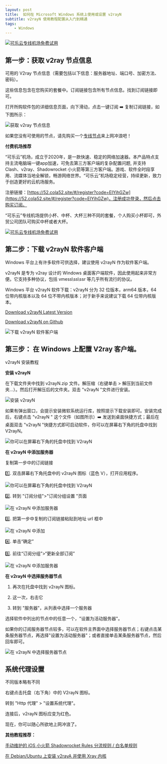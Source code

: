 ```yaml
---
layout: post
title:  如何在 Microsoft Windows 系统上使用或设置 v2rayN
subtitle: v2rayN 使用教程配置从入门到精通
tags:
    - Windows
---
```

[![可乐云专线机场免费试用](https://raw.githubusercontent.com/huijingfei/huijingfei.github.io/master/images/shadowrocket/free%20shadowrocket.webp)](https://52.cola52.site/#/register?code=EIYihGZw)

## 第一步：获取 v2ray 节点信息

可用的 V2ray 节点信息（需要包括以下信息：服务器地址、端口号、加密方法、密码）。

这些信息包含在您购买的套餐中。订阅链接包含所有节点信息。找到订阅链接即可。

打开所购软件包的详细信息页面，向下滑动，点击一键订阅 ➡️ 复制订阅链接，如下图所示：

![获取 v2ray 节点信息](https://raw.githubusercontent.com/huijingfei/huijingfei.github.io/master/images/v2rayn/v2rayn%20subscriptions.webp)

如果您没有可使用的节点，请先购买一个[专线节点](https://52.cola52.site/#/register?code=EIYihGZw)来上网冲浪吧！

**付费机场推荐**

“可乐云”机场，成立于2020年，是一款快速、稳定的网络加速器。本产品特点支持主流电脑端一键app加速，可免去第三方客户端的复杂配置问题, 并支持 Clash、v2ray、Shadowrocket 小火箭等第三方客户端。游戏、软件全时段享用、流媒体当地全解锁，畅游网络世界。“可乐云”机场稳定经营，持续更新，致力于创造更好的云机场服务。
 
注册链接：[https://52.cola52.site/#/register?code=EIYihGZw](https://52.cola52.site/#/register?code=EIYihGZw)，注册成功登录，然后点击购买订阅。

“可乐云”专线机场提供小杯、中杯、大杯三种不同的套餐，个人购买小杯即可，外贸公司团队可购买中杯或者大杯。

[![可乐云专线机场免费试用](https://raw.githubusercontent.com/huijingfei/huijingfei.github.io/master/images/shadowrocket/cola.webp)](https://52.cola52.site/#/register?code=EIYihGZw)

## 第二步：下载 v2rayN 软件客户端

Windows 平台上有许多软件可供选择，建议使用 v2rayN 作为软件客户端。

v2rayN 是专为 v2ray 设计的 Windows 桌面客户端软件，因此使用起来非常方便。它支持多种协议，包括 vmess\ss\ssr 等几乎所有流行的协议。

Windows 平台 v2rayN 软件下载：v2rayN 分为 32 位版本，arm64 版本，64 位带内核版本以及 64 位不带内核版本；对于新手来说建议下载 64 位带内核版本。

[Download v2rayN Latest Version](https://en.v2rayn.org/download/)

[Download v2rayN on Github](https://github.com/2dust/v2rayN/releases/)

![下载 v2rayN 软件客户端](https://raw.githubusercontent.com/huijingfei/huijingfei.github.io/master/images/v2rayn/v2rayn%20release%20list.webp)

## 第三步： 在 Windows 上配置 V2ray 客户端。

v2rayN 安装教程

**安装 v2rayN**

在下载文件夹中找到 v2rayN.zip 文件。解压缩（右键单击 > 解压到当前文件夹...）。然后打开解压后的文件夹。双击 "v2rayN "文件进行安装。

![安装 v2rayN](https://raw.githubusercontent.com/huijingfei/huijingfei.github.io/master/images/v2rayn/v2rayn%20core.webp)

如果有弹出窗口，会提示安装微软系统运行库，按照提示下载安装即可。安装完成后，右键点击 "v2rayN " 这个文件（如图所示）➡️ 发送到桌面快捷方式；最后在桌面双击 "v2rayN "快捷方式即可启动软件，你可以在屏幕右下角的托盘中找到 V2rayN。

![你可以在屏幕右下角的托盘中找到 V2rayN](https://raw.githubusercontent.com/huijingfei/huijingfei.github.io/master/images/v2rayn/v2rayn%20icon.webp)

**在 v2rayN 中添加服务器**

复制第一步中的订阅链接

1️⃣. 双击屏幕右下角托盘中的 v2rayN 图标（蓝色 V），打开应用程序。

![你可以在屏幕右下角的托盘中找到 V2rayN](https://raw.githubusercontent.com/huijingfei/huijingfei.github.io/master/images/v2rayn/v2rayn%20icon.webp)

2️⃣. 转到 "订阅分组">"订阅分组设置 "页面

![在 v2rayN 中添加服务器](https://raw.githubusercontent.com/huijingfei/huijingfei.github.io/master/images/v2rayn/v2rayn%20update%20subscriptions.webp)

3️⃣. 把第一步中复制的订阅链接粘贴到地址 url 框中

![在 v2rayN 中添加](https://raw.githubusercontent.com/huijingfei/huijingfei.github.io/master/images/v2rayn/v2rayn%20import%20subscriptions.webp)

4️⃣. 单击“确定”

5️⃣. 前往“订阅分组”>“更新全部订阅”

![在 v2rayN 中添加服务器](https://raw.githubusercontent.com/huijingfei/huijingfei.github.io/master/images/v2rayn/v2rayn%20update%20subscriptions.webp)

**在 v2rayN 中选择服务器节点**

1. 再次在托盘中找到 v2rayN 图标。

2. 这一次，右击它

3. 转到 "服务器"，从列表中选择一个服务器

选择软件中列出的节点中的任意一个，"设置为活动服务器"。

如果你的订阅服务器节点较多，可以在软件主界面中选择服务器节点；右键点击某条服务器节点，再选择"设置为活动服务器"；或者直接单击某条服务器节点，然后回车即可。

![在 v2rayN 中选择服务器节点](https://raw.githubusercontent.com/huijingfei/huijingfei.github.io/master/images/v2rayn/v2rayN-Choose-Node.webp)

## 系统代理设置

不同版本略有不同

右键点击托盘（右下角）中的 V2rayN 图标。

转到 "Http 代理" > "设置系统代理"。

连接后，v2rayN 图标应变为红色。

现在，你可以随心所欲地上网冲浪了。


**其他教程推荐：**

[手动维护的 iOS 小火箭 Shadowrocket Rules 分流规则 / 白名单规则](https://tigress.cc/2024/03/31/shadowrocket-rules/)

[在 Debian/Ubuntu 上安装 v2rayA 并使用 Xray 内核](https://tigress.cc/2023/10/22/V2rayA-Xray/)
